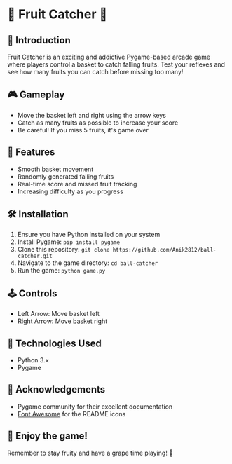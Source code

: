 # 🍎 Fruit Catcher 🍌


## 🌟 Introduction

Fruit Catcher is an exciting and addictive Pygame-based arcade game where players control a basket to catch falling fruits. Test your reflexes and see how many fruits you can catch before missing too many!

## 🎮 Gameplay

- Move the basket left and right using the arrow keys
- Catch as many fruits as possible to increase your score
- Be careful! If you miss 5 fruits, it's game over

## 🚀 Features

- Smooth basket movement
- Randomly generated falling fruits
- Real-time score and missed fruit tracking
- Increasing difficulty as you progress

## 🛠️ Installation

1. Ensure you have Python installed on your system
2. Install Pygame:
   `pip install pygame`
3. Clone this repository:
   `git clone https://github.com/Anik2812/ball-catcher.git`
4. Navigate to the game directory:
   `cd ball-catcher`
5. Run the game:
   `python game.py`

## 🕹️ Controls

- Left Arrow: Move basket left
- Right Arrow: Move basket right

## 🧰 Technologies Used

- Python 3.x
- Pygame

## 👏 Acknowledgements

- Pygame community for their excellent documentation
- [Font Awesome](https://fontawesome.com/) for the README icons

## 🎉 Enjoy the game!

Remember to stay fruity and have a grape time playing! 🍇
